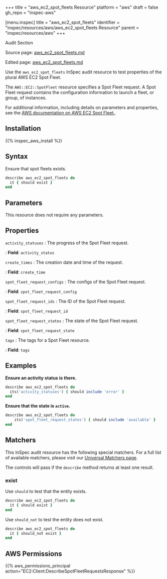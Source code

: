 +++
title = "aws_ec2_spot_fleets Resource"
platform = "aws"
draft = false
gh_repo = "inspec-aws"

[menu.inspec]
title = "aws_ec2_spot_fleets"
identifier = "inspec/resources/aws/aws_ec2_spot_fleets Resource"
parent = "inspec/resources/aws"
+++

<div class="admonition-note">
<p class="admonition-note-title">Audit Section</p>
<div class="admonition-note-text">
<p>Source page: <a href="https://github.com/inspec/inspec-aws/blob/main/docs/resources/aws_ec2_spot_fleets.md">aws_ec2_spot_fleets.md</a></p>
<p>Edited page: <a href="https://github.com/ianmadd/inspec-aws/blob/im/hugo/docs-chef-io/content/inspec/resources/aws_ec2_spot_fleets.md">aws_ec2_spot_fleets.md</a></p>
</div>
</div>



Use the `aws_ec2_spot_fleets` InSpec audit resource to test properties of the plural AWS EC2 Spot Fleet.

The `AWS::EC2::SpotFleet` resource specifies a Spot Fleet request. A Spot Fleet request contains the configuration information to launch a fleet, or group, of instances.

For additional information, including details on parameters and properties, see the [AWS documentation on AWS EC2 Spot Fleet.](https://docs.aws.amazon.com/AWSCloudFormation/latest/UserGuide/aws-resource-ec2-spotfleet.html).

## Installation

{{% inspec_aws_install %}}

## Syntax

Ensure that spot fleets exists.

```ruby
describe aws_ec2_spot_fleets do
  it { should exist }
end
```

## Parameters

This resource does not require any parameters.

## Properties

`activity_statuses`
: The progress of the Spot Fleet request.

: **Field**: `activity_status`

`create_times`
: The creation date and time of the request.

: **Field**: `create_time`

`spot_fleet_request_configs`
: The configs of the Spot Fleet request.

: **Field**: `spot_fleet_request_config`

`spot_fleet_request_ids`
: The ID of the Spot Fleet request.

: **Field**: `spot_fleet_request_id`

`spot_fleet_request_states`
: The state of the Spot Fleet request.

: **Field**: `spot_fleet_request_state`

`tags`
: The tags for a Spot Fleet resource.

: **Field**: `tags`

## Examples

**Ensure an activity status is there.**

```ruby
describe aws_ec2_spot_fleets do
  its('activity_statuses') { should include 'error' }
end
```

**Ensure that the state is `active`.**

```ruby
describe aws_ec2_spot_fleets do
    its('spot_fleet_request_states') { should include 'available' }
end
```

## Matchers

This InSpec audit resource has the following special matchers. For a full list of available matchers, please visit our [Universal Matchers page](https://www.inspec.io/docs/reference/matchers/).

The controls will pass if the `describe` method returns at least one result.

### exist

Use `should` to test that the entity exists.

```ruby
describe aws_ec2_spot_fleets do
  it { should exist }
end
```

Use `should_not` to test the entity does not exist.

```ruby
describe aws_ec2_spot_fleets do
  it { should_not exist }
end
```

## AWS Permissions

{{% aws_permissions_principal action="EC2:Client:DescribeSpotFleetRequestsResponse" %}}
